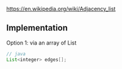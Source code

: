 https://en.wikipedia.org/wiki/Adjacency_list

## Implementation

Option 1: via an array of List

```java
// java
List<integer> edges[];
```

